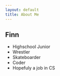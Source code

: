 ```yaml
---
layout: default
title: About Me
---
```


## Finn
- Highschool Junior
- Wrestler
- Skateboarder
- Coder
- Hopefuly a job in CS